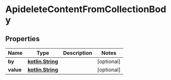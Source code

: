 # ApideleteContentFromCollectionBody

## Properties
Name | Type | Description | Notes
------------ | ------------- | ------------- | -------------
**by** | [**kotlin.String**](.md) |  |  [optional]
**value** | [**kotlin.String**](.md) |  |  [optional]
